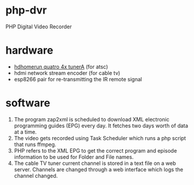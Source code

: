 # php-dvr
PHP Digital Video Recorder

# hardware
* <a href="https://www.amazon.com/SiliconDust-HDHR5-4US-HDHomeRun-Connect-4-Tuner/dp/B078LH47CD">hdhomerun quatro 4x tunerA</a> (for atsc)
* hdmi network stream encoder (for cable tv)
* esp8266 pair for re-transmitting the IR remote signal

# software
1. The program zap2xml is scheduled to download XML electronic programming guides (EPG) every day.  It fetches two days worth of data at a time.
2. The video gets recorded using Task Scheduler which runs a php script that runs ffmpeg.
3. PHP refers to the XML EPG to get the correct program and episode information to be used for Folder and File names.
4. The cable TV tuner current channel is stored in a text file on a web server.  Channels are changed through a web interface which logs the channel changed.
